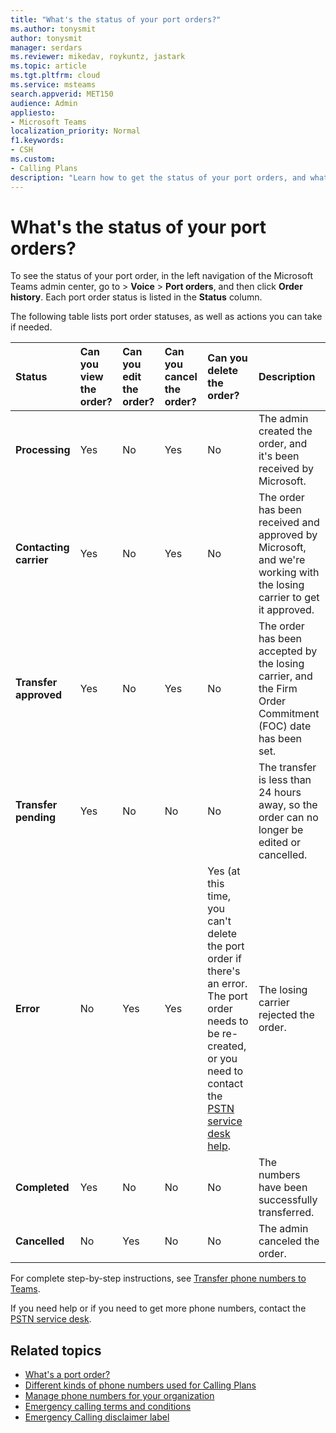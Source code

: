 ```yaml
---
title: "What's the status of your port orders?"
ms.author: tonysmit
author: tonysmit
manager: serdars
ms.reviewer: mikedav, roykuntz, jastark
ms.topic: article
ms.tgt.pltfrm: cloud
ms.service: msteams
search.appverid: MET150
audience: Admin
appliesto:
- Microsoft Teams
localization_priority: Normal
f1.keywords:
- CSH
ms.custom:
- Calling Plans
description: "Learn how to get the status of your port orders, and what the different actions you can take on them. "
---
```


# What's the status of your port orders?

To see the status of your port order, in the left navigation of the Microsoft Teams admin center, go to  > **Voice** > **Port orders**, and then click **Order history**. Each port order status is listed in the **Status** column.

The following table lists port order statuses, as well as actions you can take if needed.

|**Status**|**Can you view the order?**|**Can you edit the order?**|**Can you cancel the order?**|**Can you delete the order?**|**Description**|
|:-----|:-----|:-----|:-----|:-----|:-----|
|**Processing** <br/> |Yes  <br/> |No  <br/> |Yes  <br/> |No  <br/> |The admin created the order, and it's been received by Microsoft.  <br/> |
|**Contacting carrier** <br/> |Yes  <br/> |No  <br/> |Yes  <br/> |No  <br/> |The order has been received and approved by Microsoft, and we're working with the losing carrier to get it approved.  <br/> |
|**Transfer approved** <br/> |Yes  <br/> |No  <br/> |Yes  <br/> |No  <br/> |The order has been accepted by the losing carrier, and the Firm Order Commitment (FOC) date has been set.  <br/> |
|**Transfer pending** <br/> |Yes  <br/> |No  <br/> |No  <br/> |No  <br/> |The transfer is less than 24 hours away, so the order can no longer be edited or cancelled.  <br/> |
|**Error** <br/> |No  <br/> |Yes  <br/> |Yes  <br/> |Yes (at this time, you can't delete the port order if there's an error. The port order needs to be re-created, or you need to contact the [PSTN service desk help](../manage-phone-numbers-for-your-organization/contact-pstn-service-desk.md).  <br/> |The losing carrier rejected the order.  <br/> |
|**Completed** <br/> |Yes  <br/> |No  <br/> |No  <br/> |No  <br/> |The numbers have been successfully transferred.  <br/> |
|**Cancelled** <br/> |No  <br/> |Yes  <br/> |No  <br/> |No  <br/> |The admin canceled the order.  <br/> |

For complete step-by-step instructions, see [Transfer phone numbers to Teams](transfer-phone-numbers-to-teams.md).

If you need help or if you need to get more phone numbers, contact the [PSTN service desk](../manage-phone-numbers-for-your-organization/contact-pstn-service-desk.md).

## Related topics

- [What's a port order?](port-order-overview.md)
- [Different kinds of phone numbers used for Calling Plans](../different-kinds-of-phone-numbers-used-for-calling-plans.md)
- [Manage phone numbers for your organization](../manage-phone-numbers-for-your-organization/manage-phone-numbers-for-your-organization.md)
- [Emergency calling terms and conditions](../emergency-calling-terms-and-conditions.md)
- [Emergency Calling disclaimer label](https://github.com/MicrosoftDocs/OfficeDocs-SkypeForBusiness/blob/live/Teams/downloads/emergency-calling/emergency-calling-label-(en-us)-(v.1.0).zip?raw=true)
